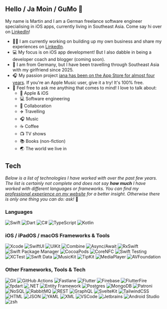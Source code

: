 ## Hello / Ja Moin / GuMo 👋
My name is Martin and I am a German freelance software engineer specialising in iOS apps, currently living in Southeast Asia. Come say hi over on [LinkedIn](https://www.linkedin.com/in/martinzoeller/)!

- 👨‍💼 I am currently working on building up my own business and share my experiences on [LinkedIn](https://www.linkedin.com/in/martinzoeller/).
- 💻 My focus is on iOS app development! But I also dabble in being a developer coach and blogger (coming soon).
- 📍 I am from Germany, but I have been travelling through Southeast Asia with my girlfriend since 2025.
- 🎧 My passion project [iana has been on the App Store for almost four years](https://apps.apple.com/de/app/shuffle-nach-alben-iana/id1587591677). If you're an Apple Music user, give it a try! It's 100% free.
- 💬 Feel free to ask me anything that comes to mind! I love to talk about:
  - 🍏 Apple & iOS
  - 💻 Software engineering
  - 🤝 Collaboration
  - ✈️ Travelling
  - 🎧 Music
  - ☕ Coffee
  - 📺 TV shows
  - 📚 Books (non-fiction)
  - 🌏 The world we live in
 
## Tech
*Below is a list of technologies I have worked with over the past few years. The list is certainly not complete and does not say **how much** I have worked with different languages or frameworks. You can find my [professional experience on my website](https://www.martinzoeller.com/en/about) for a better insight. Otherwise there is only one thing you can do: ask!* 🙂

### Languages
![Swift](https://img.shields.io/badge/Language-Swift-222222?logo=swift&style=flat-square&labelColor=FFC300&logoColor=222222)
![Dart](https://img.shields.io/badge/Language-Dart-222222?logo=dart&style=flat-square&labelColor=FFC300&logoColor=222222)
![C#](https://img.shields.io/badge/Language-CSharp-222222?style=flat-square&labelColor=FFC300&logoColor=222222)
![TypeScript](https://img.shields.io/badge/Language-TypeScript-222222?logo=typescript&style=flat-square&labelColor=FFC300&logoColor=222222)
![Kotlin](https://img.shields.io/badge/Language-Kotlin-222222?logo=kotlin&style=flat-square&labelColor=FFC300&logoColor=222222)

### iOS / iPadOS / macOS Frameworks & Tools
![Xcode](https://img.shields.io/badge/iOS-Xcode-222222?logo=xcode&style=flat-square&labelColor=FFC300&logoColor=222222)
![SwiftUI](https://img.shields.io/badge/iOS-SwiftUI-222222?style=flat-square&labelColor=FFC300&logoColor=222222)
![UIKit](https://img.shields.io/badge/iOS-UIKit-222222?style=flat-square&labelColor=FFC300&logoColor=222222)
![Combine](https://img.shields.io/badge/iOS-Combine-222222?style=flat-square&labelColor=FFC300&logoColor=222222)
![Async/Await](https://img.shields.io/badge/iOS-AsyncAwait-222222?style=flat-square&labelColor=FFC300&logoColor=222222)
![RxSwift](https://img.shields.io/badge/iOS-RxSwift-222222?style=flat-square&labelColor=FFC300&logoColor=222222)
![Swift Package Manager](https://img.shields.io/badge/iOS-Swift_Package_Manager-222222?style=flat-square&labelColor=FFC300&logoColor=222222)
![CocoaPods](https://img.shields.io/badge/iOS-CocoaPods-222222?style=flat-square&labelColor=FFC300&logoColor=222222)
![CoreNFC](https://img.shields.io/badge/iOS-CoreNFC-222222?style=flat-square&labelColor=FFC300&logoColor=222222)
![Swift Testing](https://img.shields.io/badge/iOS-Swift_Testing-222222?style=flat-square&labelColor=FFC300&logoColor=222222)
![XCTest](https://img.shields.io/badge/iOS-XCTest-222222?style=flat-square&labelColor=FFC300&logoColor=222222)
![Swift Data](https://img.shields.io/badge/iOS-Swift_Data-222222?style=flat-square&labelColor=FFC300&logoColor=222222)
![MusicKit](https://img.shields.io/badge/iOS-MusicKit-222222?style=flat-square&labelColor=FFC300&logoColor=222222)
![TipKit](https://img.shields.io/badge/iOS-TipKit-222222?style=flat-square&labelColor=FFC300&logoColor=222222)
![MediaPlayer](https://img.shields.io/badge/iOS-MediaPlayer-222222?style=flat-square&labelColor=FFC300&logoColor=222222)
![AVFoundation](https://img.shields.io/badge/iOS-AVFoundation-222222?style=flat-square&labelColor=FFC300&logoColor=222222)

### Other Frameworks, Tools & Tech
![Git](https://img.shields.io/badge/Tech-Git-222222?logo=git&style=flat-square&labelColor=FFC300&logoColor=222222)
![GitHub Actions](https://img.shields.io/badge/Tech-GitHub_Actions-222222?logo=githubactions&style=flat-square&labelColor=FFC300&logoColor=222222)
![Fastlane](https://img.shields.io/badge/Tech-Fastlane-222222?logo=fastlane&style=flat-square&labelColor=FFC300&logoColor=222222)
![Flutter](https://img.shields.io/badge/Tech-Flutter-222222?logo=flutter&style=flat-square&labelColor=FFC300&logoColor=222222)
![Firebase](https://img.shields.io/badge/Tech-Firebase-222222?logo=firebase&style=flat-square&labelColor=FFC300&logoColor=222222)
![FlutterFire](https://img.shields.io/badge/Tech-FlutterFire-222222?logo=flutter&style=flat-square&labelColor=FFC300&logoColor=222222)
![fpdart](https://img.shields.io/badge/Tech-fpdart-222222?style=flat-square&labelColor=FFC300&logoColor=222222)
![.NET](https://img.shields.io/badge/Tech-DotNet-222222?logo=dotnet&style=flat-square&labelColor=FFC300&logoColor=222222)
![Entity Framework](https://img.shields.io/badge/Tech-Entity_Framework-222222?style=flat-square&labelColor=FFC300&logoColor=222222)
![Postgres](https://img.shields.io/badge/Tech-Postgres-222222?logo=postgresql&style=flat-square&labelColor=FFC300&logoColor=222222)
![MongoDB](https://img.shields.io/badge/Tech-MongoDB-222222?logo=mongodb&style=flat-square&labelColor=FFC300&logoColor=222222)
![Patroni](https://img.shields.io/badge/Tech-Patroni-222222?style=flat-square&labelColor=FFC300&logoColor=222222)
![NoSQL](https://img.shields.io/badge/Tech-NoSQL-222222?style=flat-square&labelColor=FFC300&logoColor=222222)
![RabbitMQ](https://img.shields.io/badge/Tech-RabbitMQ-222222?logo=rabbitmq&style=flat-square&labelColor=FFC300&logoColor=222222)
![REST](https://img.shields.io/badge/Tech-REST_APIs-222222?style=flat-square&labelColor=FFC300&logoColor=222222)
![GraphQL](https://img.shields.io/badge/Tech-GraphQL-222222?logo=graphql&style=flat-square&labelColor=FFC300&logoColor=222222)
![SvelteKit](https://img.shields.io/badge/Tech-SvelteKit-222222?logo=svelte&style=flat-square&labelColor=FFC300&logoColor=222222)
![TailwindCSS](https://img.shields.io/badge/Tech-Tailwind_CSS-222222?logo=tailwindcss&style=flat-square&labelColor=FFC300&logoColor=222222)
![HTML](https://img.shields.io/badge/Tech-HTML-222222?logo=htmx&style=flat-square&labelColor=FFC300&logoColor=222222)
![JSON](https://img.shields.io/badge/Tech-JSON-222222?logo=json&style=flat-square&labelColor=FFC300&logoColor=222222)
![YAML](https://img.shields.io/badge/Tech-YAML-222222?logo=yaml&style=flat-square&labelColor=FFC300&logoColor=222222)
![XML](https://img.shields.io/badge/Tech-XML-222222?logo=xml&style=flat-square&labelColor=FFC300&logoColor=222222)
![VSCode](https://img.shields.io/badge/Tech-VSCode-222222?style=flat-square&labelColor=FFC300&logoColor=222222)
![Jetbrains](https://img.shields.io/badge/Tech-Jetbrains_IDEs-222222?logo=jetbrains&style=flat-square&labelColor=FFC300&logoColor=222222)
![Android Studio](https://img.shields.io/badge/Tech-Android_Studio-222222?logo=androidstudio&style=flat-square&labelColor=FFC300&logoColor=222222)
![zsh](https://img.shields.io/badge/Tech-zsh-222222?logo=zsh&style=flat-square&labelColor=FFC300&logoColor=222222)
